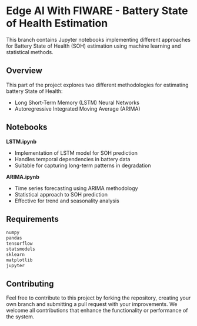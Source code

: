 # Edge AI With FIWARE - Battery State of Health Estimation

This branch contains Jupyter notebooks implementing different approaches for Battery State of Health (SOH) estimation using machine learning and statistical methods.

## Overview
This part of the project explores two different methodologies for estimating battery State of Health:
- Long Short-Term Memory (LSTM) Neural Networks
- Autoregressive Integrated Moving Average (ARIMA)

## Notebooks
**LSTM.ipynb**
- Implementation of LSTM model for SOH prediction
- Handles temporal dependencies in battery data
- Suitable for capturing long-term patterns in degradation

**ARIMA.ipynb**
- Time series forecasting using ARIMA methodology
- Statistical approach to SOH prediction
- Effective for trend and seasonality analysis

## Requirements
```python
numpy
pandas
tensorflow
statsmodels
sklearn
matplotlib
jupyter
```

## Contributing
Feel free to contribute to this project by forking the repository, creating your own branch and submitting a pull request with your improvements. We welcome all contributions that enhance the functionality or performance of the system.
